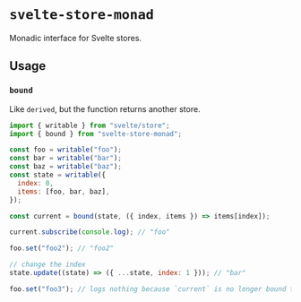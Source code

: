 # `svelte-store-monad`

Monadic interface for Svelte stores.

## Usage

### `bound`

Like `derived`, but the function returns another store.

```js
import { writable } from "svelte/store";
import { bound } from "svelte-store-monad";

const foo = writable("foo");
const bar = writable("bar");
const baz = writable("baz");
const state = writable({
  index: 0,
  items: [foo, bar, baz],
});

const current = bound(state, ({ index, items }) => items[index]);

current.subscribe(console.log); // "foo"

foo.set("foo2"); // "foo2"

// change the index
state.update((state) => ({ ...state, index: 1 })); // "bar"

foo.set("foo3"); // logs nothing because `current` is no longer bound to `foo`
```

